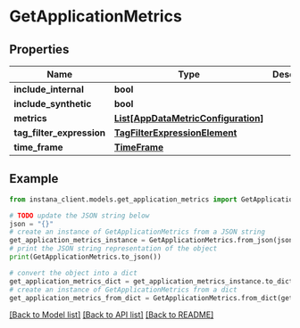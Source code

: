# GetApplicationMetrics


## Properties

Name | Type | Description | Notes
------------ | ------------- | ------------- | -------------
**include_internal** | **bool** |  | [optional] 
**include_synthetic** | **bool** |  | [optional] 
**metrics** | [**List[AppDataMetricConfiguration]**](AppDataMetricConfiguration.md) |  | 
**tag_filter_expression** | [**TagFilterExpressionElement**](TagFilterExpressionElement.md) |  | [optional] 
**time_frame** | [**TimeFrame**](TimeFrame.md) |  | 

## Example

```python
from instana_client.models.get_application_metrics import GetApplicationMetrics

# TODO update the JSON string below
json = "{}"
# create an instance of GetApplicationMetrics from a JSON string
get_application_metrics_instance = GetApplicationMetrics.from_json(json)
# print the JSON string representation of the object
print(GetApplicationMetrics.to_json())

# convert the object into a dict
get_application_metrics_dict = get_application_metrics_instance.to_dict()
# create an instance of GetApplicationMetrics from a dict
get_application_metrics_from_dict = GetApplicationMetrics.from_dict(get_application_metrics_dict)
```
[[Back to Model list]](../README.md#documentation-for-models) [[Back to API list]](../README.md#documentation-for-api-endpoints) [[Back to README]](../README.md)


